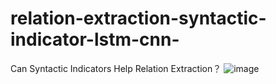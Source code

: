 # relation-extraction-syntactic-indicator-lstm-cnn-
Can Syntactic Indicators Help Relation Extraction？
![image](https://github.com/taoqiongxing/relation-extraction-syntactic-indicator-lstm-cnn-/blob/master/Can%20Syntactic%20Indicators%20Help.png)
